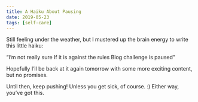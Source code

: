 ```yaml
---
title: A Haiku About Pausing
date: 2019-05-23
tags: [self-care]
---
```


Still feeling under the weather, but I mustered up the brain energy to write this little haiku:

“I’m not really sure
If it is against the rules
Blog challenge is paused”

Hopefully I’ll be back at it again tomorrow with some more exciting content, but no promises.

Until then, keep pushing! Unless you get sick, of course. :) Either way, you’ve got this.
